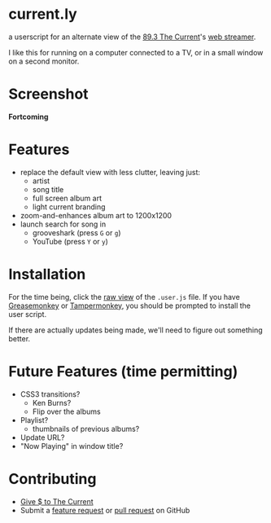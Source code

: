 current.ly
==========
a userscript for an alternate view of the [89.3 The Current][current]'s 
[web streamer][stream].

I like this for running on a computer connected to a TV, or in a small window
on a second monitor.

[current]: http://www.thecurrent.org/
[stream]: http://www.thecurrent.org/listen


Screenshot
==========
__Fortcoming__


Features
========
- replace the default view with less clutter, leaving just:
  - artist
  - song title
  - full screen album art
  - light current branding
- zoom-and-enhances album art to 1200x1200
- launch search for song in
  - grooveshark (press `G` or `g`)
  - YouTube (press `Y` or `y`)


Installation
============
For the time being, click the [raw view][rawr] of the `.user.js` file. If you
have [Greasemonkey][gm] or [Tampermonkey][tm], you should be prompted to install
the user script.

If there are actually updates being made, we'll need to figure out something better.

[rawr]: https://raw.github.com/bollwyvl/current.ly/master/current.ly.user.js
[gm]: https://addons.mozilla.org/en-US/firefox/addon/greasemonkey/
[tm]: https://chrome.google.com/webstore/detail/tampermonkey/dhdgffkkebhmkfjojejmpbldmpobfkfo?hl=en


Future Features (time permitting)
=================================
- CSS3 transitions?
  - Ken Burns?
  - Flip over the albums
- Playlist?
  - thumbnails of previous albums?
- Update URL?
- "Now Playing" in window title?
 

Contributing
============
- [Give $ to The Current][gimme]
- Submit a [feature request][feature] or [pull request][pull] on GitHub
 
[gimme]: https://contribute.publicradio.org/contribute.php?refId=current&WT.mc_id=current_web_nav_button&WT.mc_ev=click&utm_campaign=membership_contribution&utm_medium=web_nav_button&utm_source=current&utm_content=&utm_term
[feature]: https://github.com/bollwyvl/current.ly/issues
[pull]: https://github.com/bollwyvl/current.ly/pulls

